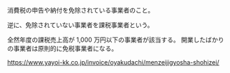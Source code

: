 消費税の申告や納付を免除されている事業者のこと。

逆に、免除されていない事業者を課税事業者という。

全然年度の課税売上高が 1,000 万円以下の事業者が該当する。
開業したばかりの事業者は原則的に免税事業者になる。

https://www.yayoi-kk.co.jp/invoice/oyakudachi/menzeijigyosha-shohizei/
